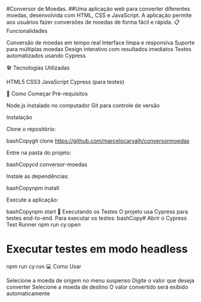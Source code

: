 #Conversor de Moedas.
##Uma aplicação web para converter diferentes moedas, desenvolvida com HTML, CSS e JavaScript. A aplicação permite aos usuários fazer conversões de moedas de forma fácil e rápida.
📋 Funcionalidades

Conversão de moedas em tempo real
Interface limpa e responsiva
Suporte para múltiplas moedas
Design interativo com resultados imediatos
Testes automatizados usando Cypress

🛠️ Tecnologias Utilizadas

HTML5
CSS3
JavaScript
Cypress (para testes)

🚀 Como Começar
Pré-requisitos

Node.js instalado no computador
Git para controle de versão

Instalação

Clone o repositório:

bashCopygit clone https://github.com/marcelocarvalh/conversormoedas

Entre na pasta do projeto:

bashCopycd conversor-moedas

Instale as dependências:

bashCopynpm install

Execute a aplicação:

bashCopynpm start
🧪 Executando os Testes
O projeto usa Cypress para testes end-to-end. Para executar os testes:
bashCopy# Abrir o Cypress Test Runner
npm run cy:open

# Executar testes em modo headless
npm run cy:run
💻 Como Usar

Selecione a moeda de origem no menu suspenso
Digite o valor que deseja converter
Selecione a moeda de destino
O valor convertido será exibido automaticamente
